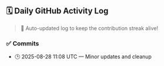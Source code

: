 ## 🗓️ Daily GitHub Activity Log

> 🤖 Auto-updated log to keep the contribution streak alive!

### ✅ Commits

- 🕒 2025-08-28 11:08 UTC — Minor updates and cleanup

